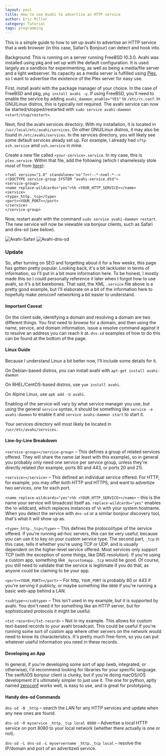 ```yaml
---
layout: post
title: How to use Avahi to advertise an HTTP service
author: Eric Miller
category: Tutorial
tags: programming
---
```


This is a simple guide to how to set up avahi to advertise an HTTP service that a web browser (in this case, Safari's Bonjour) can detect and hook into.

Background: This is running on a server running FreeBSD 10.3.0. Avahi was installed using pkg and set up with the default configuration.
It is used largely as a sandbox for experimenting, as well as being a media/file server and a light webserver.
Its capacity as a media server is fulfilled using [Plex](https://www.plex.tv), so I want to advertise the existence of the Plex server for easy use.

First, install avahi with the package manager of your choice. In the case of FreeBSD and pkg, `pkg install avahi -y`.
If using FreeBSD, you'll need to enable the service by adding `avahi_daemon_enable="YES"` to `/etc/rc.conf`.
In GNU/Linux distros, this is typically not required.
The avahi service can now be started/stopped/restarted with `sudo service avahi-daemon <start/stop/restart>`.

Next, find the avahi services directory. With my installation, it is located in `/usr/local/etc/avahi/services`.
On other GNU/Linux distros, it may also be found in `/etc/avahi/services`.
In the services directory, you will likely see some default services aleady set up.
For example, I already had `sftp-ssh.service` amd `ssh.service` in mine.

Create a new file called `<your-service>.service`. In my case, this is `plex.service`.
Within that file, add the following (which I shamelessly stole most of from [here](http://holyarmy.org/2008/01/advertising-linux-services-via-avahibonjour/)):

```
<?xml version="1.0" standalone='no'?><!--*-nxml-*-->
<!DOCTYPE service-group SYSTEM "avahi-service.dtd">
<service-group>
<name replace-wildcards="yes">%h <YOUR_HTTP_SERVICE></name>
<service>
<type>_http._tcp</type>
<port><YOUR_PORT></port>
</service>
</service-group>
```

Now, restart avahi with the command `sudo service avahi-daemon restart`.
The new service will now be viewable via bonjour clients, such as Safari and dns-sd (see below).

![Avahi-Safari](/{{site.post_images_path}}/2016-09-26-avahi-in-safari.png)
![Avahi-dns-sd](/{{site.post_images_path}}/2016-09-26-avahi-in-terminal.png)

### Update

So, after turning on SEO and forgetting about it for a few weeks, this page has gotten pretty
popular. Looking back, it's a bit lackluster in terms of information, so I'll put in a bit more
information here. To be honest, I mostly made this so I could personally reference it later when I
forgot how to use avahi, so it's a bit barebones. That said, the XML `.service` file above is a
pretty good example, but I'll elaborate on a
bit of the information here to hopefully make zeroconf networking a bit easier to understand.

#### Important Caveat

On the client side, identifying a domain and resolving a domain are two different things. You first
need to *browse* for a domain, and then using the name, service, and domain information, issue a
resolve command against it to resolve an address you can reach it at. `dns-sd` examples of how to
do this can be found at the bottom of the page.

#### Linux Guide

Because I understand Linux a bit better now, I'll include some details for it.

On Debian-based distros, you can install avahi with `apt-get install avahi-daemon`

On RHEL/CentOS-based distros, use `yum install avahi`.

On Alpine Linux, use `apk add -U avahi`.

Enabling of the service will vary by what service manager you use, but using the general `service`
syntax, it should be something like `service -e avahi-daemon` to enable it and
`service avahi-daemon start` to start it.

Your services directory will most likely be located in `/usr/etc/avahi/services`.

#### Line-by-Line Breakdown

`<service-group></service-group>` – This defines a group of related services offered. They will
share the name (at least with this example), so in general you probably only need one service per
service group, unless they're directly related (for example, ports 80 and 443, or ports 20 and 21).

`<service></service>` – This defined an individual service offered. For HTTP, for example, you may
offer both HTTP and HTTPS, and want to advertize two services, one for each port. 

`<name replace-wildcards="yes">%h <YOUR_HTTP_SERVICE></name>` – this is the name your service will
broadcast itself as. `replace-wildcards="yes"` enables the `%h` wildcard, which replaces instances
of `%h` with your system hostname. When you detect the service with `dns-sd` or a similar bonjour
discovery tool, that's what it will show up as.

`<type>_http._tcp</type>` – This defines the protocol/type of the service offered. If you're
running ad-hoc servers, this can be very useful, because you can use it to key on your custom
service type. The second part, `_tcp` in this case, tells it whether you're using TCP or UDP, and
is usually dependent on the higher-level service offered. Most services only support TCP (with the
exception of some things, like DNS resolution). If you're using a custom app, something like
`_mycustomapp._tcp` would be good. Of course, you still need to validate that the service is
legitimate if you do that, as anyone could be claiming to be your app.

`<port><YOUR_PORT></port>` – For http, `YOUR_PORT` is probably 80 or 443 if you're serving it
publicly, or maybe something like `8080` if you're running a basic web-app behind a LAN.

`<subtype></subtype>` – This isn't used in my example, but it is supported by avahi. You don't need
it for something like an HTTP server, but for sophisticated protocols it might be useful.

`<txt-record></txt-record>` – Not in my example.
This allows for custom text-based records to your avahi broadcast.
This could be useful if you're running some sort of custom app where other servers on the network
would need to know its characteristics. It's pretty much free-form, so you can put whatever useful
information you need in these records.

#### Developing an App

In general, if you're developing some sort of app (web, integrated, or otherwise), I'd recommend
looking for libraries for your specific language. The swift/iOS bonjour client is clunky, but if
you're doing macOS/iOS development it's ultimately simpler to just use it. The one for python,
aptly named [zeroconf](https://pypi.python.org/pypi/zeroconf) works well, is easy to use, and is
great for prototyping.

#### Handy dns-sd Commands

`dns-sd -B _http` – search the LAN for any HTTP services and update when any new ones are found.

`dns-sd -R myservice _http._tcp local 8080` – Advertise a local HTTP service on port 8080 to your
local network (whether there actually is one or not).

`dns-sd -L dns-sd -L myservername _http._tcp local` – resolve the IP/domain and port of an
advertized service.
